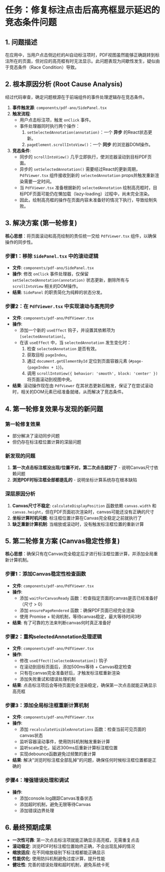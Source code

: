 # 任务：修复标注点击后高亮框显示延迟的竞态条件问题

## 1. 问题描述

在应用中，当用户点击侧边栏的AI自动标注项时，PDF视图虽然能够正确跳转到标注所在的页面，但对应的高亮框有时无法显示。此问题表现为间歇性发生，疑似由于竞态条件（Race Condition）导致。

## 2. 根本原因分析 (Root Cause Analysis)

经过代码审查，确定问题根源在于前端组件的事件处理逻辑存在竞态条件。

1.  **事件触发源**: `components/pdf-ano/SidePanel.tsx`
2.  **触发流程**:
    *   用户点击标注项，触发 `onClick` 事件。
    *   事件处理器同时执行两个操作：
        1.  `setSelectedAnnotation(annotation)`：一个 **异步** 的React状态更新。
        2.  `pageElement.scrollIntoView()`：一个 **同步** 的浏览器DOM操作。
3.  **竞态条件**:
    *   同步的 `scrollIntoView()` 几乎立即执行，使浏览器滚动到目标PDF页面。
    *   异步的 `setSelectedAnnotation()` 需要经过React的更新周期，`PdfViewer.tsx` 组件接收到新的 `selectedAnnotation` props并触发重新渲染需要一定时间。
    *   当 `PdfViewer.tsx` 准备根据新的 `selectedAnnotation` 绘制高亮框时，目标PDF页面可能仍在懒加载（lazy-loading）过程中，尚未完全渲染。
    *   因此，绘制高亮框的操作在页面内容未准备好的情况下执行，导致绘制失败。

## 3. 解决方案 (第一轮修复)

**核心思想**：将页面滚动和高亮绘制的责任统一交给 `PdfViewer.tsx` 组件，以确保操作的同步性。

### 步骤1：移除 `SidePanel.tsx` 中的滚动逻辑

*   **文件**: `components/pdf-ano/SidePanel.tsx`
*   **操作**: 修改 `onClick` 事件处理器，仅保留 `setSelectedAnnotation(annotation)` 状态更新，删除所有与 `scrollIntoView` 相关的DOM操作。
*   **结果**: `SidePanel` 的职责简化为纯粹的状态分发。

### 步骤2：在 `PdfViewer.tsx` 中实现滚动与高亮同步

*   **文件**: `components/pdf-ano/PdfViewer.tsx`
*   **操作**:
    *   添加一个新的 `useEffect` 钩子，并设置其依赖项为 `[selectedAnnotation]`。
    *   在该 `useEffect` 中，当 `selectedAnnotation` 发生变化时：
        1.  检查 `selectedAnnotation` 是否有效。
        2.  获取目标 `pageIndex`。
        3.  通过 `document.getElementById` 定位到页面容器元素 (`#page-{pageIndex + 1}`)。
        4.  调用 `scrollIntoView({ behavior: 'smooth', block: 'center' })` 将页面滚动到视图中央。
*   **结果**: 滚动操作现在由 `PdfViewer` 在其状态更新后触发，保证了在尝试滚动时，相关的DOM元素已经准备就绪，从而解决了竞态条件。

## 4. 第一轮修复效果与发现的新问题

### 第一轮修复效果
- 部分解决了滚动同步问题
- 但仍存在标注框位置计算的深层问题

### 新发现的问题
1. **第一次点击标注框没出现/位置不对，第二次点击就好了** - 说明Canvas尺寸依赖问题
2. **浏览PDF时标注框全部都是乱的** - 说明坐标计算系统存在根本缺陷

### 深层原因分析
1. **Canvas尺寸不稳定**: `calculateDisplayPosition` 函数依赖 `canvas.width` 和 `canvas.height`，但在PDF页面初次渲染时，canvas可能还没有正确的尺寸
2. **坐标计算时机问题**: 标注框位置计算在Canvas完全稳定之前就执行了
3. **缺乏重新计算机制**: 当缩放或滚动时，没有触发标注框位置的重新计算

## 5. 第二轮修复方案 (Canvas稳定性修复)

**核心思想**：确保只有在Canvas完全稳定后才进行标注框位置计算，并添加全局重新计算机制。

### 步骤1：添加Canvas稳定性检查函数

*   **文件**: `components/pdf-ano/PdfViewer.tsx`
*   **操作**:
    - 添加 `waitForCanvasReady` 函数：检查指定页面的canvas是否已经准备好（尺寸 > 0）
    - 添加 `ensurePageRendered` 函数：确保PDF页面已经完全渲染
    - 使用 Promise + 轮询机制，等待canvas稳定，最大等待时间3秒
*   **结果**: 有了可靠的方法来判断canvas何时真正准备好

### 步骤2：重构selectedAnnotation处理逻辑

*   **文件**: `components/pdf-ano/PdfViewer.tsx`
*   **操作**:
    - 修改 `useEffect([selectedAnnotation])` 钩子
    - 在滚动到目标页面后，添加500ms等待 + Canvas稳定检查
    - 只有在canvas完全准备好后，才触发标注框重新渲染
    - 添加失败重试和错误处理机制
*   **结果**: 点击标注项后会等待页面完全渲染稳定，确保第一次点击就能正确显示高亮框

### 步骤3：添加全局标注框重新计算机制

*   **文件**: `components/pdf-ano/PdfViewer.tsx`
*   **操作**:
    - 添加 `recalculateVisibleAnnotations` 函数：检查当前可见页面的canvas状态
    - 监听容器滚动事件，使用防抖机制触发重新计算
    - 监听scale变化，延迟300ms后重新计算标注框位置
    - 实现debounce函数避免过频繁的重计算
*   **结果**: 解决"浏览时标注框全部乱掉"的问题，确保任何时候标注框位置都是正确的

### 步骤4：增强错误处理和调试

*   **操作**:
    - 添加console.log跟踪Canvas准备状态
    - 添加超时机制，避免无限等待Canvas
    - 添加错误边界处理

## 6. 最终预期成果

*   **一次性可靠**: 第一次点击标注项就能正确显示高亮框，无需重复点击
*   **滚动稳定**: 浏览PDF时标注框位置始终正确，不会出现乱掉的情况
*   **缩放适应**: 在不同缩放级别下标注框都能正确显示
*   **性能优化**: 使用防抖机制避免过度计算，提升性能
*   **健壮性**: 完善的错误处理和超时机制，避免系统卡死 